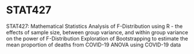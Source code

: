 # STAT427

STAT427: Mathematical Statistics
Analysis of F-Distribution using R - the effects of sample size, between group variance, and within group variance on the power of F-Distribution
Exploration of Bootstrapping to estimate the mean proportion of deaths from COVID-19
ANOVA using COVID-19 data

